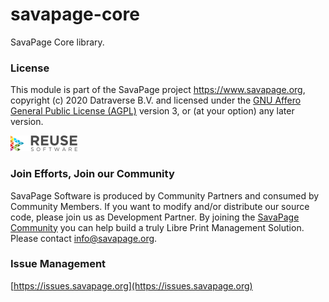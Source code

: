 <!-- 
    SPDX-FileCopyrightText: (c) 2020 Datraverse BV <info@datraverse.com> 
    SPDX-License-Identifier: AGPL-3.0-or-later 
-->

# savapage-core

SavaPage Core library.

### License

This module is part of the SavaPage project <https://www.savapage.org>,
copyright (c) 2020 Datraverse B.V. and licensed under the
[GNU Affero General Public License (AGPL)](https://www.gnu.org/licenses/agpl.html)
version 3, or (at your option) any later version.

[<img src="./img/reuse-horizontal.png" title="REUSE Compliant" alt="REUSE Software" height="25"/>](https://reuse.software/)

### Join Efforts, Join our Community

SavaPage Software is produced by Community Partners and consumed by Community Members. If you want to modify and/or distribute our source code, please join us as Development Partner. By joining the [SavaPage Community](https://wiki.savapage.org) you can help build a truly Libre Print Management Solution. Please contact [info@savapage.org](mailto:info@savapage.org).

### Issue Management

[https://issues.savapage.org](https://issues.savapage.org)
